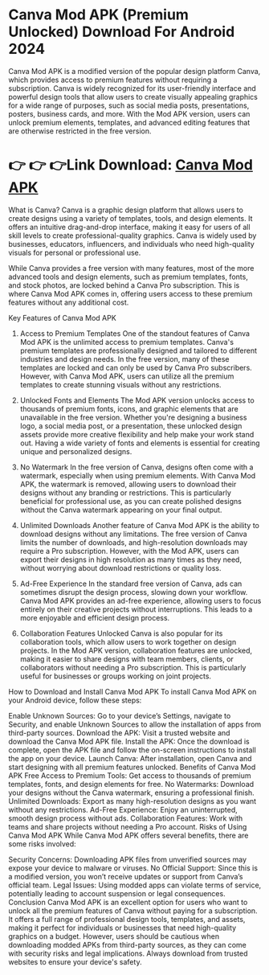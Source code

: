 # Canva Mod APK (Premium Unlocked) Download For Android 2024
Canva Mod APK is a modified version of the popular design platform Canva, which provides access to premium features without requiring a subscription. Canva is widely recognized for its user-friendly interface and powerful design tools that allow users to create visually appealing graphics for a wide range of purposes, such as social media posts, presentations, posters, business cards, and more. With the Mod APK version, users can unlock premium elements, templates, and advanced editing features that are otherwise restricted in the free version.

# 👉 👉 👉Link Download: <a href="https://bit.ly/4hPy0v9">Canva Mod APK</a>

What is Canva?
Canva is a graphic design platform that allows users to create designs using a variety of templates, tools, and design elements. It offers an intuitive drag-and-drop interface, making it easy for users of all skill levels to create professional-quality graphics. Canva is widely used by businesses, educators, influencers, and individuals who need high-quality visuals for personal or professional use.

While Canva provides a free version with many features, most of the more advanced tools and design elements, such as premium templates, fonts, and stock photos, are locked behind a Canva Pro subscription. This is where Canva Mod APK comes in, offering users access to these premium features without any additional cost.

Key Features of Canva Mod APK
1. Access to Premium Templates
One of the standout features of Canva Mod APK is the unlimited access to premium templates. Canva's premium templates are professionally designed and tailored to different industries and design needs. In the free version, many of these templates are locked and can only be used by Canva Pro subscribers. However, with Canva Mod APK, users can utilize all the premium templates to create stunning visuals without any restrictions.

2. Unlocked Fonts and Elements
The Mod APK version unlocks access to thousands of premium fonts, icons, and graphic elements that are unavailable in the free version. Whether you're designing a business logo, a social media post, or a presentation, these unlocked design assets provide more creative flexibility and help make your work stand out. Having a wide variety of fonts and elements is essential for creating unique and personalized designs.

3. No Watermark
In the free version of Canva, designs often come with a watermark, especially when using premium elements. With Canva Mod APK, the watermark is removed, allowing users to download their designs without any branding or restrictions. This is particularly beneficial for professional use, as you can create polished designs without the Canva watermark appearing on your final output.

4. Unlimited Downloads
Another feature of Canva Mod APK is the ability to download designs without any limitations. The free version of Canva limits the number of downloads, and high-resolution downloads may require a Pro subscription. However, with the Mod APK, users can export their designs in high resolution as many times as they need, without worrying about download restrictions or quality loss.

5. Ad-Free Experience
In the standard free version of Canva, ads can sometimes disrupt the design process, slowing down your workflow. Canva Mod APK provides an ad-free experience, allowing users to focus entirely on their creative projects without interruptions. This leads to a more enjoyable and efficient design process.

6. Collaboration Features Unlocked
Canva is also popular for its collaboration tools, which allow users to work together on design projects. In the Mod APK version, collaboration features are unlocked, making it easier to share designs with team members, clients, or collaborators without needing a Pro subscription. This is particularly useful for businesses or groups working on joint projects.

How to Download and Install Canva Mod APK
To install Canva Mod APK on your Android device, follow these steps:

Enable Unknown Sources: Go to your device’s Settings, navigate to Security, and enable Unknown Sources to allow the installation of apps from third-party sources.
Download the APK: Visit a trusted website and download the Canva Mod APK file.
Install the APK: Once the download is complete, open the APK file and follow the on-screen instructions to install the app on your device.
Launch Canva: After installation, open Canva and start designing with all premium features unlocked.
Benefits of Canva Mod APK
Free Access to Premium Tools: Get access to thousands of premium templates, fonts, and design elements for free.
No Watermarks: Download your designs without the Canva watermark, ensuring a professional finish.
Unlimited Downloads: Export as many high-resolution designs as you want without any restrictions.
Ad-Free Experience: Enjoy an uninterrupted, smooth design process without ads.
Collaboration Features: Work with teams and share projects without needing a Pro account.
Risks of Using Canva Mod APK
While Canva Mod APK offers several benefits, there are some risks involved:

Security Concerns: Downloading APK files from unverified sources may expose your device to malware or viruses.
No Official Support: Since this is a modified version, you won’t receive updates or support from Canva’s official team.
Legal Issues: Using modded apps can violate terms of service, potentially leading to account suspension or legal consequences.
Conclusion
Canva Mod APK is an excellent option for users who want to unlock all the premium features of Canva without paying for a subscription. It offers a full range of professional design tools, templates, and assets, making it perfect for individuals or businesses that need high-quality graphics on a budget. However, users should be cautious when downloading modded APKs from third-party sources, as they can come with security risks and legal implications. Always download from trusted websites to ensure your device's safety.
